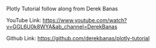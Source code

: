 Plotly Tutorial follow along from Derek Banas

YouTube Link: https://www.youtube.com/watch?v=GGL6U0k8WYA&ab_channel=DerekBanas

Github Link: https://github.com/derekbanas/plotly-tutorial